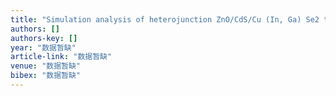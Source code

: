 ```yaml
---
title: "Simulation analysis of heterojunction ZnO/CdS/Cu (In, Ga) Se2 thin-film solar cells using wxAMPS"
authors: []
authors-key: []
year: "数据暂缺"
article-link: "数据暂缺"
venue: "数据暂缺"
bibex: "数据暂缺"
---
```

